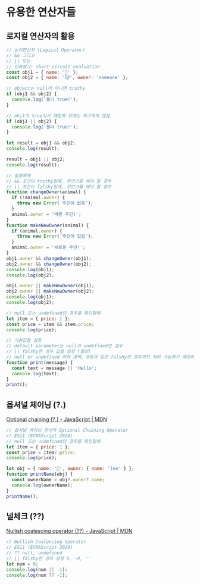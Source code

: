 # 유용한 연산자들

## 로지컬 연산자의 활용

```jsx
// 논리연산자 (Logical Operator)
// && 그리고
// || 또는
// 단축평가: short-circuit evaluation
const obj1 = { name: '🐶' };
const obj2 = { name: '🐱', owner: 'someone' };

// object는 null이 아니면 truthy
if (obj1 && obj2) {
  console.log('둘다 true!');
}

// obj1가 true이기 때문에 뒤에는 체크하지 않음
if (obj1 || obj2) {
  console.log('둘다 true!');
}

let result = obj1 && obj2;
console.log(result);

result = obj1 || obj2;
console.log(result);

// 활용예제
// && 조건이 truthy일때, 무언가를 해야 할 경우
// || 조건이 falshy일때, 무언가를 해야 할 경우
function changeOwner(animal) {
  if (!animal.owner) {
    throw new Error('주인이 없음');
  }
  animal.owner = '바뀐 주인!';
}
function makeNewOwner(animal) {
  if (animal.owner) {
    throw new Error('주인이 있음');
  }
  animal.owner = '새로운 주인!';
}
obj1.owner && changeOwner(obj1);
obj2.owner && changeOwner(obj2);
console.log(obj1);
console.log(obj2);

obj1.owner || makeNewOwner(obj1);
obj2.owner || makeNewOwner(obj2);
console.log(obj1);
console.log(obj2);

// null 또는 undefined인 경우를 확인할때
let item = { price: 1 };
const price = item && item.price;
console.log(price);

// 기본값을 설정
// default parameter는 null과 undefined인 경우
// || falshy한 경우 값을 설정 (할당)
// null or undefined 외의 공백, 0등과 같은 falshy한 경우까지 처리 가능하기 때문에 유용
function print(message) {
  const text = message || 'Hello';
  console.log(text);
}
print();
```

## 옵셔널 체이닝 (?.)

[Optional chaining (?.) - JavaScript | MDN](https://developer.mozilla.org/en-US/docs/Web/JavaScript/Reference/Operators/Optional_chaining)

```jsx
// 옵셔널 체이닝 연산자 Optional Chaining Operator
// ES11 (ECMAScript 2020)
// null 또는 undefined인 경우를 확인할때
let item = { price: 1 };
const price = item?.price;
console.log(price);

let obj = { name: '🐶', owner: { name: 'lee' } };
function printName(obj) {
  const ownerName = obj?.owner?.name;
  console.log(ownerName);
}
printName();
```

## 널체크 (??)

[Nullish coalescing operator (??) - JavaScript | MDN](https://developer.mozilla.org/en-US/docs/Web/JavaScript/Reference/Operators/Nullish_coalescing_operator)

```jsx
// Nullish Coalescing Operator
// ES11 (ECMAScript 2020)
// ?? null, undefined
// || falshy한 경우 설정 0, -0, ''
let num = 0;
console.log(num || -1);
console.log(num ?? -1);
```
